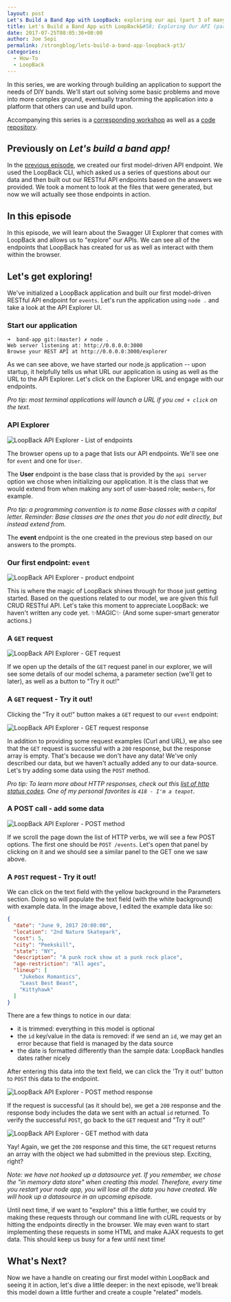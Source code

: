 ```yaml
---
layout: post
Let's Build a Band App with LoopBack: exploring our api (part 3 of many)
title: Let's Build a Band App with LoopBack&#58; Exploring Our API (part 3 of many)
date: 2017-07-25T08:05:36+00:00
author: Joe Sepi
permalink: /strongblog/lets-build-a-band-app-loopback-pt3/
categories:
  - How-To
  - LoopBack
---
```


In this series, we are working through building an application to support the needs of DIY bands. We'll start out solving some basic problems and move into more complex ground, eventually transforming the application into a platform that others can use and build upon.

Accompanying this series is a [corresponding workshop](https://github.com/StrongLoop-Evangelists/workshop-band-app) as well as a [code repository](https://github.com/StrongLoop-Evangelists/band-app).

## Previously on _Let's build a band app!_

In the [previous episode](https://strongloop.com/strongblog/lets-build-a-band-app-loopback-pt2/), we created our first model-driven API endpoint. We used the LoopBack CLI, which asked us a series of questions about our data and then built out our RESTful API endpoints based on the answers we provided. We took a moment to look at the files that were generated, but now we will actually see those endpoints in action.

## In this episode

In this episode, we will learn about the Swagger UI Explorer that comes with LoopBack and allows us to "explore" our APIs. We can see all of the endpoints that LoopBack has created for us as well as interact with them within the browser.
<!--more-->
## Let's get exploring!

We've initialized a LoopBack application and built our first model-driven RESTful API endpoint for `events`. Let's run the application using `node .` and take a look at the API Explorer UI.

### Start our application

```
➜  band-app git:(master) ✗ node .
Web server listening at: http://0.0.0.0:3000
Browse your REST API at http://0.0.0.0:3000/explorer
```

As we can see above, we have started our node.js application -- upon startup, it helpfully tells us what URL our application is using as well as the URL to the API Explorer. Let's click on the Explorer URL and engage with our endpoints.

_Pro tip: most terminal applications will launch a URL if you `cmd + click` on the text._

### API Explorer

![LoopBack API Explorer - List of endpoints](https://strongloop.com/blog-assets/2017/band-app/api-explorer-02.png)

The browser opens up to a page that lists our API endpoints. We'll see one for `event` and one for `User`.

The **User** endpoint is the base class that is provided by the `api server` option we chose when initializing our application. It is the class that we would extend from when making any sort of user-based role; `members`, for example.

_Pro tip: a programming convention is to name Base classes with a capital letter. Reminder: Base classes are the ones that you do not edit directly, but instead extend from._

The **event** endpoint is the one created in the previous step based on our answers to the prompts.

### Our first endpoint: `event`

![LoopBack API Explorer - product endpoint](/https://strongloop.com/blog-assets/2017/band-app/api-explorer-03.png)

This is where the magic of LoopBack shines through for those just getting started. Based on the questions related to our model, we are given this full CRUD RESTful API. Let's take this moment to appreciate LoopBack: we haven't written any code yet. ✨MAGIC✨ (And some super-smart generator actions.)

### A `GET` request

![LoopBack API Explorer - GET request](https://strongloop.com/blog-assets/2017/band-app/api-explorer-04.png)

If we open up the details of the `GET` request panel in our explorer, we will see some details of our model schema, a parameter section (we'll get to later), as well as a button to "Try it out!"

### A `GET` request - Try it out!

Clicking the "Try it out!" button makes a `GET` request to our `event` endpoint:

![LoopBack API Explorer - GET request response](https://strongloop.com/blog-assets/2017/band-app/api-explorer-05.png)

In addition to providing some request examples (Curl and URL), we also see that the `GET` request is successful with a `200` response, but the response array is empty. That's because we don't have any data! We've only described our data, but we haven't actually added any to our data-source. Let's try adding some data using the `POST` method.

*Pro tip: To learn more about HTTP responses, check out this [list of http status codes](https://en.wikipedia.org/wiki/List_of_HTTP_status_codes). One of my personal favorites is `418 - I'm a teapot`.*

### A POST call - add some data

![LoopBack API Explorer - POST method](https://strongloop.com/blog-assets/2017/band-app/api-explorer-06.png)

If we scroll the page down the list of HTTP verbs, we will see a few POST options. The first one should be `POST /events`. Let's open that panel by clicking on it and we should see a similar panel to the GET one we saw above.

### A `POST` request - Try it out!

We can click on the text field with the yellow background in the Parameters section. Doing so will populate the text field (with the white background) with example data. In the image above, I edited the example data like so:

```json
{
  "date": "June 9, 2017 20:00:00",
  "location": "2nd Nature Skatepark",
  "cost": 5,
  "city": "Peekskill",
  "state": "NY",
  "description": "A punk rock show at a punk rock place",
  "age-restriction": "All ages",
  "lineup": [
    "Jukebox Romantics",
    "Least Best Beast",
    "Kittyhawk"
  ]
}

```

There are a few things to notice in our data:

- it is trimmed: everything in this model is optional
- the `id` key/value in the data is removed: if we send an `id`, we may get an error because that field is managed by the data source
- the date is formatted differently than the sample data: LoopBack handles dates rather nicely

After entering this data into the text field, we can click the 'Try it out!' button to `POST` this data to the endpoint.

![LoopBack API Explorer - POST method response](https://strongloop.com/blog-assets/2017/band-app/api-explorer-07.png)

If the request is successful (as it should be), we get a `200` response and the response body includes the data we sent with an actual `id` returned. To verify the successful `POST`, go back to the `GET` request and "Try it out!"

![LoopBack API Explorer - GET method with data](https://strongloop.com/blog-assets/2017/band-app/api-explorer-08.png)

Yay! Again, we get the `200` response and this time, the `GET` request returns an array with the object we had submitted in the previous step. Exciting, right?

*Note: we have not hooked up a datasource yet. If you remember, we chose the "in memory data store" when creating this model. Therefore, every time you restart your node app, you will lose all the data you have created. We will hook up a datasource in an upcoming episode.*

Until next time, if we want to "explore" this a little further, we could try making these requests through our command line with cURL requests or by hitting the endpoints directly in the browser. We may even want to start implementing these requests in some HTML and make AJAX requests to get data. This should keep us busy for a few until next time!

## What's Next?

Now we have a handle on creating our first model within LoopBack and seeing it in action, let's dive a little deeper: in the next episode, we'll break this model down a little further and create a couple "related" models.

